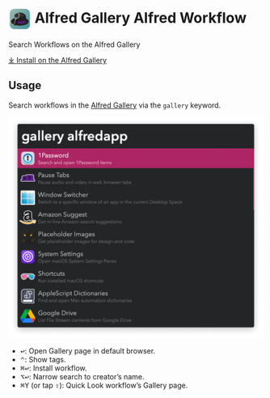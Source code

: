 # <img src='Workflow/icon.png' width='45' align='center' alt='icon'> Alfred Gallery Alfred Workflow

Search Workflows on the Alfred Gallery

[⤓ Install on the Alfred Gallery](https://alfred.app/workflows/alfredapp/alfred-gallery)

## Usage

Search workflows in the [Alfred Gallery](https://alfred.app/) via the `gallery` keyword.

![Searching for alfredapp workflows](Workflow/images/about/gallery.png)

* <kbd>↩&#xFE0E;</kbd>: Open Gallery page in default browser.
* <kbd>⌃</kbd>: Show tags.
* <kbd>⌘</kbd><kbd>↩&#xFE0E;</kbd>: Install workflow.
* <kbd>⌥</kbd><kbd>↩&#xFE0E;</kbd>: Narrow search to creator’s name.
* <kbd>⌘</kbd><kbd>Y</kbd> (or tap <kbd>⇧</kbd>): Quick Look workflow’s Gallery page.
